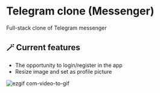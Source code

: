# Telegram clone (Messenger)

Full-stack clone of Telegram messenger 

## 🪄 Current features

+ The opportunity to login/register in the app
+ Resize image and set as profile picture

![ezgif com-video-to-gif](https://user-images.githubusercontent.com/55912590/222429580-993668df-366c-4404-b0c9-8c7af2fc46fe.gif)
